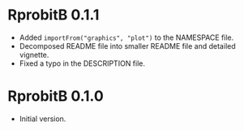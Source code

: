 # RprobitB 0.1.1
* Added `importFrom("graphics", "plot")` to the NAMESPACE file.
* Decomposed README file into smaller README file and detailed vignette.
* Fixed a typo in the DESCRIPTION file.

# RprobitB 0.1.0
* Initial version.

